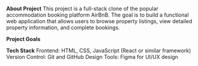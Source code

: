 **About Project**
This project is a full-stack clone of the popular accommodation booking platform AirBnB. The goal is to build a functional web application that allows users to browse property listings, view detailed property information, and complete bookings.

**Project Goals**

**Tech Stack**
Frontend: HTML, CSS, JavaScript (React or similar framework)
Version Control: Git and GitHub
Design Tools: Figma for UI/UX design
